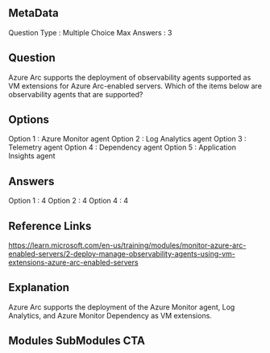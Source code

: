## MetaData 
Question Type : Multiple Choice
Max Answers : 3

## Question 
Azure Arc supports the deployment of observability agents supported as VM extensions for Azure Arc-enabled servers. Which of the items below are observability agents that are supported?

## Options 
Option 1 : Azure Monitor agent
Option 2 : Log Analytics agent
Option 3 : Telemetry agent
Option 4 : Dependency agent
Option 5 : Application Insights agent

## Answers 
Option 1 : 4
Option 2 : 4
Option 4 : 4 

## Reference Links 
https://learn.microsoft.com/en-us/training/modules/monitor-azure-arc-enabled-servers/2-deploy-manage-observability-agents-using-vm-extensions-azure-arc-enabled-servers

## Explanation 
Azure Arc supports the deployment of the Azure Monitor agent, Log Analytics, and Azure Monitor Dependency as VM extensions. 

## Modules SubModules CTA
